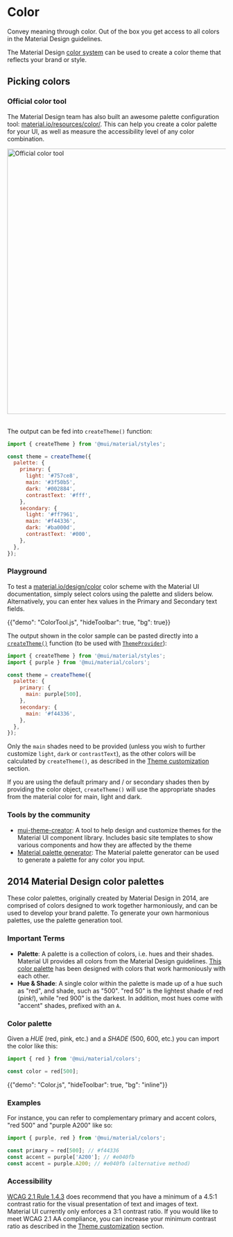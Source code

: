 # Color

<p class="description">Convey meaning through color. Out of the box you get access to all colors in the Material Design guidelines.</p>

The Material Design [color system](https://m2.material.io/design/color/) can be used to create a color theme that reflects your brand or style.

## Picking colors

### Official color tool

The Material Design team has also built an awesome palette configuration tool: [material.io/resources/color/](https://m2.material.io/inline-tools/color/).
This can help you create a color palette for your UI, as well as measure the accessibility level of any color combination.

<a href="https://m2.material.io/inline-tools/color/" target="_blank" rel="noopener nofollow">
  <img src="/static/images/color/colorTool.png" alt="Official color tool" style="width: 574px" width=1148" height="610" />
</a>
<br />
<br />

The output can be fed into `createTheme()` function:

```js
import { createTheme } from '@mui/material/styles';

const theme = createTheme({
  palette: {
    primary: {
      light: '#757ce8',
      main: '#3f50b5',
      dark: '#002884',
      contrastText: '#fff',
    },
    secondary: {
      light: '#ff7961',
      main: '#f44336',
      dark: '#ba000d',
      contrastText: '#000',
    },
  },
});
```

### Playground

To test a [material.io/design/color](https://m2.material.io/design/color/) color scheme with the Material UI documentation, simply select colors using the palette and sliders below.
Alternatively, you can enter hex values in the Primary and Secondary text fields.

{{"demo": "ColorTool.js", "hideToolbar": true, "bg": true}}

The output shown in the color sample can be pasted directly into a [`createTheme()`](/material-ui/customization/theming/#createtheme-options-args-theme) function (to be used with [`ThemeProvider`](/material-ui/customization/theming/#theme-provider)):

```jsx
import { createTheme } from '@mui/material/styles';
import { purple } from '@mui/material/colors';

const theme = createTheme({
  palette: {
    primary: {
      main: purple[500],
    },
    secondary: {
      main: '#f44336',
    },
  },
});
```

Only the `main` shades need to be provided (unless you wish to further customize `light`, `dark` or `contrastText`), as the other colors will be calculated by `createTheme()`, as described in the [Theme customization](/material-ui/customization/palette/) section.

If you are using the default primary and / or secondary shades then by providing the color object, `createTheme()` will use the appropriate shades from the material color for main, light and dark.

### Tools by the community

- [mui-theme-creator](https://zenoo.github.io/mui-theme-creator/): A tool to help design and customize themes for the Material UI component library. Includes basic site templates to show various components and how they are affected by the theme
- [Material palette generator](https://m2.material.io/inline-tools/color/): The Material palette generator can be used to generate a palette for any color you input.

## 2014 Material Design color palettes

These color palettes, originally created by Material Design in 2014, are comprised of colors designed to work together harmoniously, and can be used to develop your brand palette. To generate your own harmonious palettes, use the palette generation tool.

### Important Terms

- **Palette**: A palette is a collection of colors, i.e. hues and their shades. Material UI provides all colors from the Material Design guidelines.
  [This color palette](#color-palette) has been designed with colors that work harmoniously with each other.
- **Hue & Shade**: A single color within the palette is made up of a hue such as "red", and shade, such as "500".
  "red 50" is the lightest shade of red (_pink!_), while "red 900" is the darkest.
  In addition, most hues come with "accent" shades, prefixed with an `A`.

### Color palette

Given a _HUE_ (red, pink, etc.) and a _SHADE_ (500, 600, etc.) you can import the color like this:

```jsx
import { red } from '@mui/material/colors';

const color = red[500];
```

{{"demo": "Color.js", "hideToolbar": true, "bg": "inline"}}

### Examples

For instance, you can refer to complementary primary and accent colors, "red 500" and "purple A200" like so:

```js
import { purple, red } from '@mui/material/colors';

const primary = red[500]; // #f44336
const accent = purple['A200']; // #e040fb
const accent = purple.A200; // #e040fb (alternative method)
```

### Accessibility

[WCAG 2.1 Rule 1.4.3](https://www.w3.org/WAI/WCAG21/Understanding/contrast-minimum.html) does recommend
that you have a minimum of a 4.5:1 contrast ratio for the visual presentation of text and images of text.
Material UI currently only enforces a 3:1 contrast ratio. If you would like to meet WCAG 2.1 AA compliance,
you can increase your minimum contrast ratio as described in the
[Theme customization](/material-ui/customization/palette/#accessibility) section.
